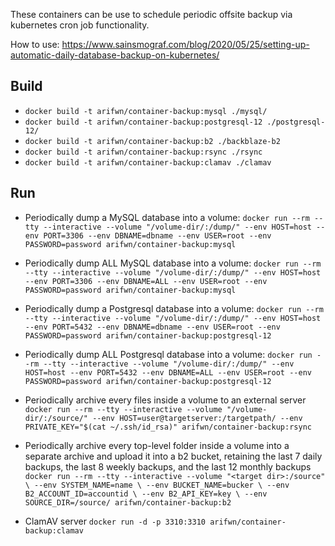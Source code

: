 These containers can be use to schedule periodic offsite backup via kubernetes cron job functionality.

How to use: https://www.sainsmograf.com/blog/2020/05/25/setting-up-automatic-daily-database-backup-on-kubernetes/

Build
-----
- `docker build -t arifwn/container-backup:mysql ./mysql/`
- `docker build -t arifwn/container-backup:postgresql-12 ./postgresql-12/`
- `docker build -t arifwn/container-backup:b2 ./backblaze-b2`
- `docker build -t arifwn/container-backup:rsync ./rsync`
- `docker build -t arifwn/container-backup:clamav ./clamav`

Run
---
- Periodically dump a MySQL database into a volume:
    `docker run --rm --tty --interactive --volume "/volume-dir/:/dump/" --env HOST=host --env PORT=3306 --env DBNAME=dbname --env USER=root --env PASSWORD=password arifwn/container-backup:mysql`

- Periodically dump ALL MySQL database into a volume:
    `docker run --rm --tty --interactive --volume "/volume-dir/:/dump/" --env HOST=host --env PORT=3306 --env DBNAME=ALL --env USER=root --env PASSWORD=password arifwn/container-backup:mysql`

- Periodically dump a Postgresql database into a volume:
    `docker run --rm --tty --interactive --volume "/volume-dir/:/dump/" --env HOST=host --env PORT=5432 --env DBNAME=dbname --env USER=root --env PASSWORD=password arifwn/container-backup:postgresql-12`

- Periodically dump ALL Postgresql database into a volume:
    `docker run --rm --tty --interactive --volume "/volume-dir/:/dump/" --env HOST=host --env PORT=5432 --env DBNAME=ALL --env USER=root --env PASSWORD=password arifwn/container-backup:postgresql-12`

- Periodically archive every files inside a volume to an external server
    `docker run --rm --tty --interactive --volume "/volume-dir/:/source/" --env HOST=user@targetserver:/targetpath/ --env PRIVATE_KEY="$(cat ~/.ssh/id_rsa)" arifwn/container-backup:rsync`

- Periodically archive every top-level folder inside a volume into a separate archive and upload it into a b2 bucket, retaining the last 7 daily backups, the last 8 weekly backups, and the last 12 monthly backups
    `docker run --rm --tty --interactive --volume "<target dir>:/source" \
    --env SYSTEM_NAME=name \
    --env BUCKET_NAME=bucker \
    --env B2_ACCOUNT_ID=accountid \
    --env B2_API_KEY=key \
    --env SOURCE_DIR=/source/ arifwn/container-backup:b2`

- ClamAV server
    `docker run -d -p 3310:3310 arifwn/container-backup:clamav`

